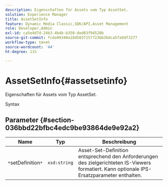 ```yaml
---
description: Eigenschaften für Assets vom Typ AssetSet.
solution: Experience Manager
title: AssetSetInfo
feature: Dynamic Media Classic,SDK/API,Asset Management
role: Developer,Admin
exl-id: ca5e4d7d-24b3-4b4b-b350-ded83f94528b
source-git-commit: fcda99340a18d5037157723bb3bdca5fa9df3277
workflow-type: tm+mt
source-wordcount: '44'
ht-degree: 11%

---
```


# AssetSetInfo{#assetsetinfo}

Eigenschaften für Assets vom Typ AssetSet.

Syntax

## Parameter {#section-036bbd22bfbc4edc9be93864de9e92a2}

| Name | Typ | Beschreibung |
|---|---|---|
| `*`setDefinition`*` | `xsd:string` | Asset-Set-Definition entsprechend den Anforderungen des zielgerichteten IS-Viewers formatiert. Kann optionale IPS-Ersatzparameter enthalten. |
